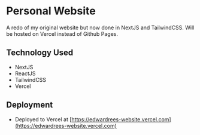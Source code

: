 # Personal Website

A redo of my original website but now done in NextJS and TailwindCSS. Will be hosted on Vercel instead of Github Pages.

## Technology Used

- NextJS
- ReactJS
- TailwindCSS
- Vercel

## Deployment

- Deployed to Vercel at [https://edwardrees-website.vercel.com](https://edwardrees-website.vercel.com)
